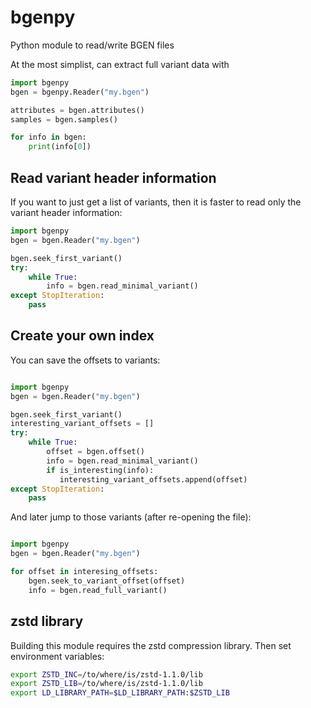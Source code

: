 # bgenpy
Python module to read/write BGEN files



At the most simplist, can extract full variant data with
```python
import bgenpy
bgen = bgenpy.Reader("my.bgen")

attributes = bgen.attributes()
samples = bgen.samples()

for info in bgen:
    print(info[0])
```

## Read variant header information

If you want to just get a list of variants, then it is faster to read only the variant header information:
```python
import bgenpy
bgen = bgen.Reader("my.bgen")

bgen.seek_first_variant()
try:
    while True:
        info = bgen.read_minimal_variant()
except StopIteration:
    pass
```

## Create your own index

You can save the offsets to variants:

```python

import bgenpy
bgen = bgen.Reader("my.bgen")

bgen.seek_first_variant()
interesting_variant_offsets = []
try:
    while True:
        offset = bgen.offset()
        info = bgen.read_minimal_variant()
        if is_interesting(info):
           interesting_variant_offsets.append(offset)
except StopIteration:
    pass
```

And later jump to those variants (after re-opening the file):
```python

import bgenpy
bgen = bgen.Reader("my.bgen")

for offset in interesing_offsets:
    bgen.seek_to_variant_offset(offset)
    info = bgen.read_full_variant()
```


## zstd library

Building this module requires the zstd compression library. Then set environment variables:

```bash
export ZSTD_INC=/to/where/is/zstd-1.1.0/lib
export ZSTD_LIB=/to/where/is/zstd-1.1.0/lib
export LD_LIBRARY_PATH=$LD_LIBRARY_PATH:$ZSTD_LIB

```
